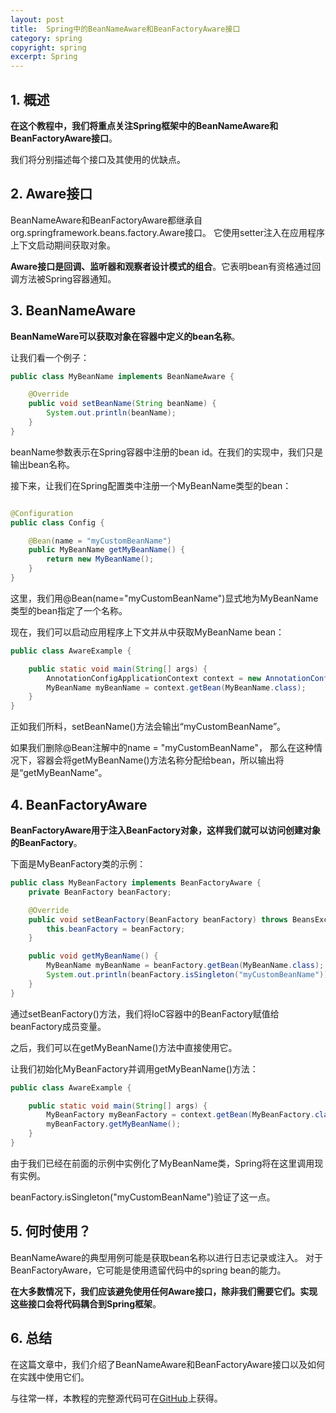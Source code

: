 ```yaml
---
layout: post
title:  Spring中的BeanNameAware和BeanFactoryAware接口
category: spring
copyright: spring
excerpt: Spring
---
```


## 1. 概述

**在这个教程中，我们将重点关注Spring框架中的BeanNameAware和BeanFactoryAware接口**。

我们将分别描述每个接口及其使用的优缺点。

## 2. Aware接口

BeanNameAware和BeanFactoryAware都继承自org.springframework.beans.factory.Aware接口。
它使用setter注入在应用程序上下文启动期间获取对象。

**Aware接口是回调、监听器和观察者设计模式的组合**。它表明bean有资格通过回调方法被Spring容器通知。

## 3. BeanNameAware

**BeanNameWare可以获取对象在容器中定义的bean名称**。

让我们看一个例子：

```java
public class MyBeanName implements BeanNameAware {

    @Override
    public void setBeanName(String beanName) {
        System.out.println(beanName);
    }
}
```

beanName参数表示在Spring容器中注册的bean id。在我们的实现中，我们只是输出bean名称。

接下来，让我们在Spring配置类中注册一个MyBeanName类型的bean：

```java

@Configuration
public class Config {

    @Bean(name = "myCustomBeanName")
    public MyBeanName getMyBeanName() {
        return new MyBeanName();
    }
}
```

这里，我们用@Bean(name="myCustomBeanName")显式地为MyBeanName类型的bean指定了一个名称。

现在，我们可以启动应用程序上下文并从中获取MyBeanName bean：

```java
public class AwareExample {

    public static void main(String[] args) {
        AnnotationConfigApplicationContext context = new AnnotationConfigApplicationContext(Config.class);
        MyBeanName myBeanName = context.getBean(MyBeanName.class);
    }
}
```

正如我们所料，setBeanName()方法会输出“myCustomBeanName”。

如果我们删除@Bean注解中的name = "myCustomBeanName"，
那么在这种情况下，容器会将getMyBeanName()方法名称分配给bean，所以输出将是“getMyBeanName”。

## 4. BeanFactoryAware

**BeanFactoryAware用于注入BeanFactory对象，这样我们就可以访问创建对象的BeanFactory**。

下面是MyBeanFactory类的示例：

```java
public class MyBeanFactory implements BeanFactoryAware {
    private BeanFactory beanFactory;

    @Override
    public void setBeanFactory(BeanFactory beanFactory) throws BeansException {
        this.beanFactory = beanFactory;
    }

    public void getMyBeanName() {
        MyBeanName myBeanName = beanFactory.getBean(MyBeanName.class);
        System.out.println(beanFactory.isSingleton("myCustomBeanName"));
    }
}
```

通过setBeanFactory()方法，我们将IoC容器中的BeanFactory赋值给beanFactory成员变量。

之后，我们可以在getMyBeanName()方法中直接使用它。

让我们初始化MyBeanFactory并调用getMyBeanName()方法：

```java
public class AwareExample {

    public static void main(String[] args) {
        MyBeanFactory myBeanFactory = context.getBean(MyBeanFactory.class);
        myBeanFactory.getMyBeanName();
    }
}
```

由于我们已经在前面的示例中实例化了MyBeanName类，Spring将在这里调用现有实例。

beanFactory.isSingleton("myCustomBeanName")验证了这一点。

## 5. 何时使用？

BeanNameAware的典型用例可能是获取bean名称以进行日志记录或注入。
对于BeanFactoryAware，它可能是使用遗留代码中的spring bean的能力。

**在大多数情况下，我们应该避免使用任何Aware接口，除非我们需要它们。实现这些接口会将代码耦合到Spring框架**。

## 6. 总结

在这篇文章中，我们介绍了BeanNameAware和BeanFactoryAware接口以及如何在实践中使用它们。

与往常一样，本教程的完整源代码可在[GitHub](https://github.com/tuyucheng7/taketoday-tutorial4j/tree/master/spring-modules/spring-core-1)上获得。